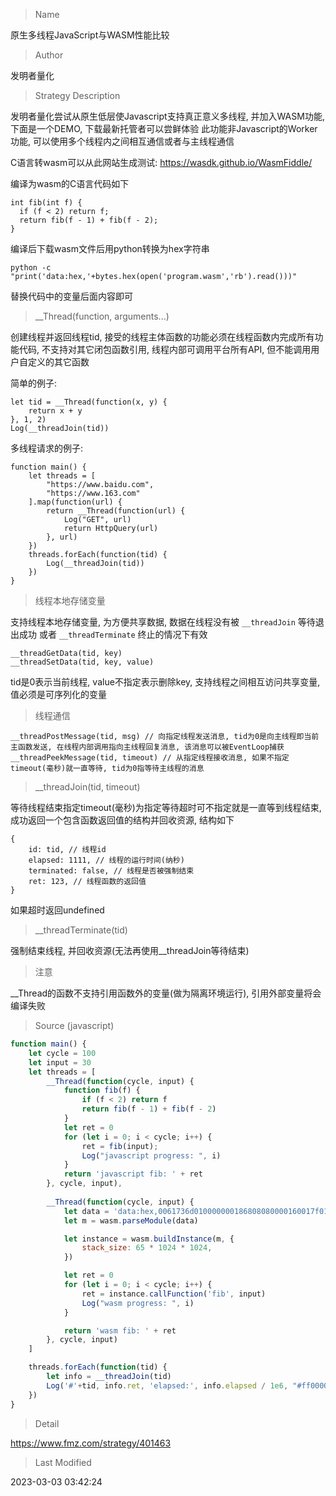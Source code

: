 
> Name

原生多线程JavaScript与WASM性能比较

> Author

发明者量化

> Strategy Description


发明者量化尝试从原生低层使Javascript支持真正意义多线程, 并加入WASM功能, 下面是一个DEMO, 下载最新托管者可以尝鲜体验
此功能非Javascript的Worker功能, 可以使用多个线程内之间相互通信或者与主线程通信

C语言转wasm可以从此网站生成测试: https://wasdk.github.io/WasmFiddle/


编译为wasm的C语言代码如下

```
int fib(int f) {
  if (f < 2) return f;
  return fib(f - 1) + fib(f - 2);
}
```

编译后下载wasm文件后用python转换为hex字符串
```
python -c "print('data:hex,'+bytes.hex(open('program.wasm','rb').read()))"
```

替换代码中的变量后面内容即可

> __Thread(function, arguments...)

创建线程并返回线程tid, 接受的线程主体函数的功能必须在线程函数内完成所有功能代码, 不支持对其它闭包函数引用, 线程内部可调用平台所有API, 但不能调用用户自定义的其它函数

简单的例子:
```
let tid = __Thread(function(x, y) {
    return x + y
}, 1, 2)
Log(__threadJoin(tid))
```

多线程请求的例子:
```
function main() {
    let threads = [
        "https://www.baidu.com",
        "https://www.163.com"
    ].map(function(url) {
        return __Thread(function(url) {
            Log("GET", url)
            return HttpQuery(url)
        }, url)
    })
    threads.forEach(function(tid) {
        Log(__threadJoin(tid))
    })
}
```

> 线程本地存储变量

支持线程本地存储变量, 为方便共享数据, 数据在线程没有被 `__threadJoin` 等待退出成功 或者 `__threadTerminate` 终止的情况下有效

```
__threadGetData(tid, key)
__threadSetData(tid, key, value)
```

tid是0表示当前线程, value不指定表示删除key, 支持线程之间相互访问共享变量, 值必须是可序列化的变量

> 线程通信

```
__threadPostMessage(tid, msg) // 向指定线程发送消息, tid为0是向主线程即当前主函数发送, 在线程内部调用指向主线程回复消息, 该消息可以被EventLoop捕获
__threadPeekMessage(tid, timeout) // 从指定线程接收消息, 如果不指定timeout(毫秒)就一直等待, tid为0指等待主线程的消息
```

> __threadJoin(tid, timeout)

等待线程结束指定timeout(毫秒)为指定等待超时可不指定就是一直等到线程结束, 成功返回一个包含函数返回值的结构并回收资源, 结构如下
```
{
    id: tid, // 线程id
    elapsed: 1111, // 线程的运行时间(纳秒)
    terminated: false, // 线程是否被强制结束 
    ret: 123, // 线程函数的返回值
}
```
如果超时返回undefined
    
    
> __threadTerminate(tid)

强制结束线程, 并回收资源(无法再使用__threadJoin等待结束)
    
> 注意

__Thread的函数不支持引用函数外的变量(做为隔离环境运行), 引用外部变量将会编译失败






> Source (javascript)

``` javascript
function main() {
    let cycle = 100
    let input = 30
    let threads = [
        __Thread(function(cycle, input) {
            function fib(f) {
                if (f < 2) return f
                return fib(f - 1) + fib(f - 2)
            }
            let ret = 0
            for (let i = 0; i < cycle; i++) {
                ret = fib(input);
                Log("javascript progress: ", i)
            }
            return 'javascript fib: ' + ret
        }, cycle, input),
        
        __Thread(function(cycle, input) {
            let data = 'data:hex,0061736d010000000186808080000160017f017f0382808080000100048480808000017000000583808080000100010681808080000007908080800002066d656d6f727902000366696200000aa480808000019e80808000000240200041024e0d0020000f0b2000417f6a10002000417e6a10006a0b'
            let m = wasm.parseModule(data)

            let instance = wasm.buildInstance(m, {
                stack_size: 65 * 1024 * 1024,
            })

            let ret = 0
            for (let i = 0; i < cycle; i++) {
                ret = instance.callFunction('fib', input)
                Log("wasm progress: ", i)
            }

            return 'wasm fib: ' + ret
        }, cycle, input)
    ]

    threads.forEach(function(tid) {
        let info = __threadJoin(tid)
        Log('#'+tid, info.ret, 'elapsed:', info.elapsed / 1e6, "#ff0000")
    })
}
```

> Detail

https://www.fmz.com/strategy/401463

> Last Modified

2023-03-03 03:42:24
